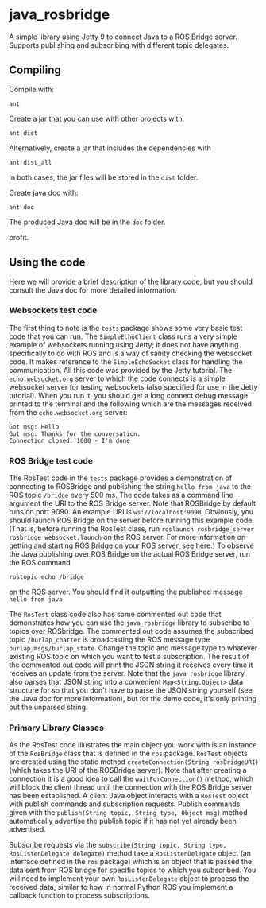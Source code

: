 java_rosbridge
==============

A simple library using Jetty 9 to connect Java to a ROS Bridge server. Supports publishing and subscribing with different topic delegates.

## Compiling


Compile with:

```
ant
```
Create a jar that you can use with other projects with:

```
ant dist
```

Alternatively, create a jar that includes the dependencies with 

```
ant dist_all
```

In both cases, the jar files will be stored in the `dist` folder.

Create java doc with:

```
ant doc
```

The produced Java doc will be in the `doc` folder.

profit.


## Using the code

Here we will provide a brief description of the library code, but you should consult the Java doc for more detailed information.

### Websockets test code

The first thing to note is the `tests` package shows some very basic test code that you can run. The `SimpleEchoClient` class runs a very simple example of websockets running using Jetty; it does not have anything specifically to do with ROS and is a way of sanity checking the websocket code. It makes reference to the `SimpleEchoSocket` class for handling the communication. All this code was provided by the Jetty tutorial. The `echo.websocket.org` server to which the code connects is a simple websocket server for testing websockets (also specified for use in the Jetty tutorial). When you run it, you should get a long connect debug message printed to the terminal and the following which are the messages received from the `echo.websocket.org` server:

```
Got msg: Hello
Got msg: Thanks for the conversation.
Connection closed: 1000 - I'm done
```


### ROS Bridge test code

The RosTest code in the `tests` package provides a demonstration of connecting to ROSBridge and publishing the string `hello from java` to the ROS topic `/bridge` every 500 ms. The code takes as a command line argument the URI to the ROS Bridge server. Note that ROSBridge by default runs on port 9090. An example URI is `ws://localhost:9090`. Obviously, you should launch ROS Bridge on the server before running this example code. (That is, before running the RosTest class, run `roslaunch rosbridge_server rosbridge_websocket.launch` on the ROS server. For more information on getting and starting ROS Bridge on your ROS server, see [here](http://wiki.ros.org/rosbridge_suite/Tutorials/RunningRosbridge).) To observe the Java publishing over ROS Bridge on the actual ROS Bridge server, run the ROS command

```
rostopic echo /bridge
```
on the ROS server. You should find it outputting the published message `hello from java`

The `RosTest` class code also has some commented out code that demonstrates how you can use the `java_rosbridge` library to subscribe to topics over ROSbridge. The commented out code assumes the subscribed topic `/burlap_chatter` is broadcasting the ROS message type `burlap_msgs/burlap_state`. Change the topic and message type to whatever existing ROS topic on which you want to test a subscription. The result of the commented out code will print the JSON string it receives every time it receives an update from the server. Note that the `java_rosbridge` library also parses that JSON string into a convenient `Map<String,Object>` data structure for so that you don't have to parse the JSON string yourself (see the Java doc for more information), but for the demo code, it's only printing out the unparsed string.


### Primary Library Classes

As the RosTest code illustrates the main object you work with is an instance of the `RosBridge` class that is defined in the `ros` package. `RosTest` objects are created using the static method `createConnection(String rosBridgeURI)` (which takes the URI of the ROSBridge server). Note that after creating a connection it is a good idea to call the `waitForConnection()` method, which will block the client thread until the connection with the ROS Bridge server has been established. A client Java object interacts with a `RosTest` object with publish commands and subscription requests. Publish commands, given with the `publish(String topic, String type, Object msg)` method automatically advertise the publish topic if it has not yet already been advertised.

Subscribe requests via the `subscribe(String topic, String type, RosListenDelegate delegate)` method take a `RosListenDelegate` object (an interface defined in the `ros` package) which is an object that is passed the data sent from ROS bridge for specific topics to which you subscribed. You will need to implement your own `RosListenDelegate` object to process the received data, similar to how in normal Python ROS you implement a callback function to process subscriptions.

